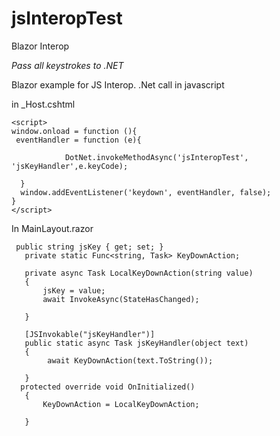 # jsInteropTest
Blazor Interop

*Pass all keystrokes to .NET*

Blazor example for JS Interop.
.Net call in javascript

in _Host.cshtml

```
<script>
window.onload = function (){
 eventHandler = function (e){
         
            DotNet.invokeMethodAsync('jsInteropTest', 'jsKeyHandler',e.keyCode);
        
  }
  window.addEventListener('keydown', eventHandler, false);
}
</script>
 ```
 
 In MainLayout.razor
 ```
  public string jsKey { get; set; }
    private static Func<string, Task> KeyDownAction;

    private async Task LocalKeyDownAction(string value)
    {
        jsKey = value;    
        await InvokeAsync(StateHasChanged); 

    }

    [JSInvokable("jsKeyHandler")]
    public static async Task jsKeyHandler(object text)
    {
         await KeyDownAction(text.ToString());
    
    }
   protected override void OnInitialized()
    {
        KeyDownAction = LocalKeyDownAction;
  
    }
 ```
 
 ```
 
 ```
